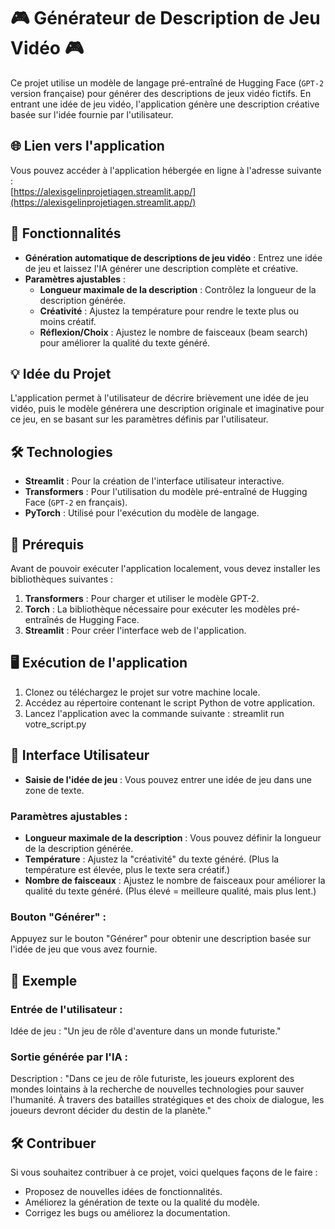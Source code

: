 # 🎮 Générateur de Description de Jeu Vidéo 🎮

Ce projet utilise un modèle de langage pré-entraîné de Hugging Face (`GPT-2` version française) pour générer des descriptions de jeux vidéo fictifs. En entrant une idée de jeu vidéo, l'application génère une description créative basée sur l'idée fournie par l'utilisateur.

## 🌐 Lien vers l'application

Vous pouvez accéder à l'application hébergée en ligne à l'adresse suivante :  
[https://alexisgelinprojetiagen.streamlit.app/](https://alexisgelinprojetiagen.streamlit.app/)

## 🚀 Fonctionnalités

- **Génération automatique de descriptions de jeu vidéo** : Entrez une idée de jeu et laissez l'IA générer une description complète et créative.
- **Paramètres ajustables** :
  - **Longueur maximale de la description** : Contrôlez la longueur de la description générée.
  - **Créativité** : Ajustez la température pour rendre le texte plus ou moins créatif.
  - **Réflexion/Choix** : Ajustez le nombre de faisceaux (beam search) pour améliorer la qualité du texte généré.

## 💡 Idée du Projet

L'application permet à l'utilisateur de décrire brièvement une idée de jeu vidéo, puis le modèle générera une description originale et imaginative pour ce jeu, en se basant sur les paramètres définis par l'utilisateur.

## 🛠️ Technologies

- **Streamlit** : Pour la création de l'interface utilisateur interactive.
- **Transformers** : Pour l'utilisation du modèle pré-entraîné de Hugging Face (`GPT-2` en français).
- **PyTorch** : Utilisé pour l'exécution du modèle de langage.

## 🔧 Prérequis

Avant de pouvoir exécuter l'application localement, vous devez installer les bibliothèques suivantes :

1. **Transformers** : Pour charger et utiliser le modèle GPT-2.
2. **Torch** : La bibliothèque nécessaire pour exécuter les modèles pré-entraînés de Hugging Face.
3. **Streamlit** : Pour créer l'interface web de l'application.

## 🖥️ Exécution de l'application

1. Clonez ou téléchargez le projet sur votre machine locale.
2. Accédez au répertoire contenant le script Python de votre application.
3. Lancez l'application avec la commande suivante : 
streamlit run votre_script.py


## 🎨 Interface Utilisateur

- **Saisie de l'idée de jeu** : Vous pouvez entrer une idée de jeu dans une zone de texte.

### Paramètres ajustables :

- **Longueur maximale de la description** : Vous pouvez définir la longueur de la description générée.
- **Température** : Ajustez la "créativité" du texte généré. (Plus la température est élevée, plus le texte sera créatif.)
- **Nombre de faisceaux** : Ajustez le nombre de faisceaux pour améliorer la qualité du texte généré. (Plus élevé = meilleure qualité, mais plus lent.)

### Bouton "Générer" :

Appuyez sur le bouton "Générer" pour obtenir une description basée sur l'idée de jeu que vous avez fournie.

## 📄 Exemple

### Entrée de l'utilisateur :
Idée de jeu : "Un jeu de rôle d'aventure dans un monde futuriste."

### Sortie générée par l'IA :
Description : "Dans ce jeu de rôle futuriste, les joueurs explorent des mondes lointains à la recherche de nouvelles technologies pour sauver l'humanité. À travers des batailles stratégiques et des choix de dialogue, les joueurs devront décider du destin de la planète."

## 🛠️ Contribuer

Si vous souhaitez contribuer à ce projet, voici quelques façons de le faire :

- Proposez de nouvelles idées de fonctionnalités.
- Améliorez la génération de texte ou la qualité du modèle.
- Corrigez les bugs ou améliorez la documentation.
